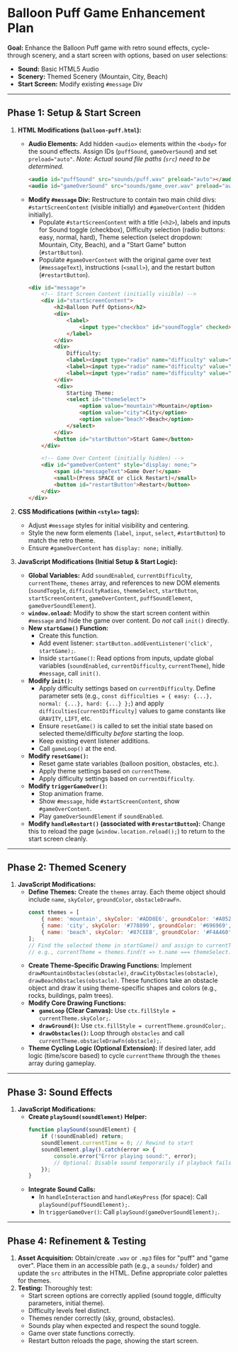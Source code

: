 # Balloon Puff Game Enhancement Plan

**Goal:** Enhance the Balloon Puff game with retro sound effects, cycle-through scenery, and a start screen with options, based on user selections:
*   **Sound:** Basic HTML5 Audio
*   **Scenery:** Themed Scenery (Mountain, City, Beach)
*   **Start Screen:** Modify existing `#message` Div

---

## Phase 1: Setup & Start Screen

1.  **HTML Modifications (`balloon-puff.html`):**
    *   **Audio Elements:** Add hidden `<audio>` elements within the `<body>` for the sound effects. Assign IDs (`puffSound`, `gameOverSound`) and set `preload="auto"`. *Note: Actual sound file paths (`src`) need to be determined.*
        ```html
        <audio id="puffSound" src="sounds/puff.wav" preload="auto"></audio> <!-- Example path -->
        <audio id="gameOverSound" src="sounds/game_over.wav" preload="auto"></audio> <!-- Example path -->
        ```
    *   **Modify `#message` Div:** Restructure to contain two main child divs: `#startScreenContent` (visible initially) and `#gameOverContent` (hidden initially).
        *   Populate `#startScreenContent` with a title (`<h2>`), labels and inputs for Sound toggle (checkbox), Difficulty selection (radio buttons: easy, normal, hard), Theme selection (select dropdown: Mountain, City, Beach), and a "Start Game" button (`#startButton`).
        *   Populate `#gameOverContent` with the original game over text (`#messageText`), instructions (`<small>`), and the restart button (`#restartButton`).
        ```html
        <div id="message">
            <!-- Start Screen Content (initially visible) -->
            <div id="startScreenContent">
                <h2>Balloon Puff Options</h2>
                <div>
                    <label>
                        <input type="checkbox" id="soundToggle" checked> Sound On
                    </label>
                </div>
                <div>
                    Difficulty:
                    <label><input type="radio" name="difficulty" value="easy" checked> Easy</label>
                    <label><input type="radio" name="difficulty" value="normal"> Normal</label>
                    <label><input type="radio" name="difficulty" value="hard"> Hard</label>
                </div>
                 <div>
                    Starting Theme:
                    <select id="themeSelect">
                        <option value="mountain">Mountain</option>
                        <option value="city">City</option>
                        <option value="beach">Beach</option>
                    </select>
                </div>
                <button id="startButton">Start Game</button>
            </div>

            <!-- Game Over Content (initially hidden) -->
            <div id="gameOverContent" style="display: none;">
                <span id="messageText">Game Over!</span>
                <small>(Press SPACE or click Restart)</small>
                <button id="restartButton">Restart</button>
            </div>
        </div>
        ```

2.  **CSS Modifications (within `<style>` tags):**
    *   Adjust `#message` styles for initial visibility and centering.
    *   Style the new form elements (`label`, `input`, `select`, `#startButton`) to match the retro theme.
    *   Ensure `#gameOverContent` has `display: none;` initially.

3.  **JavaScript Modifications (Initial Setup & Start Logic):**
    *   **Global Variables:** Add `soundEnabled`, `currentDifficulty`, `currentTheme`, `themes` array, and references to new DOM elements (`soundToggle`, `difficultyRadios`, `themeSelect`, `startButton`, `startScreenContent`, `gameOverContent`, `puffSoundElement`, `gameOverSoundElement`).
    *   **`window.onload`:** Modify to show the start screen content within `#message` and hide the game over content. Do *not* call `init()` directly.
    *   **New `startGame()` Function:**
        *   Create this function.
        *   Add event listener: `startButton.addEventListener('click', startGame);`.
        *   Inside `startGame()`: Read options from inputs, update global variables (`soundEnabled`, `currentDifficulty`, `currentTheme`), hide `#message`, call `init()`.
    *   **Modify `init()`:**
        *   Apply difficulty settings based on `currentDifficulty`. Define parameter sets (e.g., `const difficulties = { easy: {...}, normal: {...}, hard: {...} };`) and apply `difficulties[currentDifficulty]` values to game constants like `GRAVITY`, `LIFT`, etc.
        *   Ensure `resetGame()` is called to set the initial state based on selected theme/difficulty *before* starting the loop.
        *   Keep existing event listener additions.
        *   Call `gameLoop()` at the end.
    *   **Modify `resetGame()`:**
        *   Reset game state variables (balloon position, obstacles, etc.).
        *   Apply theme settings based on `currentTheme`.
        *   Apply difficulty settings based on `currentDifficulty`.
    *   **Modify `triggerGameOver()`:**
        *   Stop animation frame.
        *   Show `#message`, hide `#startScreenContent`, show `#gameOverContent`.
        *   Play `gameOverSoundElement` if `soundEnabled`.
    *   **Modify `handleRestart()` (associated with `#restartButton`):** Change this to reload the page (`window.location.reload();`) to return to the start screen cleanly.

---

## Phase 2: Themed Scenery

1.  **JavaScript Modifications:**
    *   **Define Themes:** Create the `themes` array. Each theme object should include `name`, `skyColor`, `groundColor`, `obstacleDrawFn`.
        ```javascript
        const themes = [
            { name: 'mountain', skyColor: '#ADD8E6', groundColor: '#A0522D', obstacleDrawFn: drawMountainObstacles },
            { name: 'city', skyColor: '#778899', groundColor: '#696969', obstacleDrawFn: drawCityObstacles },
            { name: 'beach', skyColor: '#87CEEB', groundColor: '#F4A460', obstacleDrawFn: drawBeachObstacles }
        ];
        // Find the selected theme in startGame() and assign to currentTheme
        // e.g., currentTheme = themes.find(t => t.name === themeSelect.value);
        ```
    *   **Create Theme-Specific Drawing Functions:** Implement `drawMountainObstacles(obstacle)`, `drawCityObstacles(obstacle)`, `drawBeachObstacles(obstacle)`. These functions take an obstacle object and draw it using theme-specific shapes and colors (e.g., rocks, buildings, palm trees).
    *   **Modify Core Drawing Functions:**
        *   **`gameLoop` (Clear Canvas):** Use `ctx.fillStyle = currentTheme.skyColor;`.
        *   **`drawGround()`:** Use `ctx.fillStyle = currentTheme.groundColor;`.
        *   **`drawObstacles()`:** Loop through `obstacles` and call `currentTheme.obstacleDrawFn(obstacle);`.
    *   **Theme Cycling Logic (Optional Extension):** If desired later, add logic (time/score based) to cycle `currentTheme` through the `themes` array during gameplay.

---

## Phase 3: Sound Effects

1.  **JavaScript Modifications:**
    *   **Create `playSound(soundElement)` Helper:**
        ```javascript
        function playSound(soundElement) {
            if (!soundEnabled) return;
            soundElement.currentTime = 0; // Rewind to start
            soundElement.play().catch(error => {
                console.error("Error playing sound:", error);
                // Optional: Disable sound temporarily if playback fails repeatedly
            });
        }
        ```
    *   **Integrate Sound Calls:**
        *   In `handleInteraction` and `handleKeyPress` (for space): Call `playSound(puffSoundElement);`.
        *   In `triggerGameOver()`: Call `playSound(gameOverSoundElement);`.

---

## Phase 4: Refinement & Testing

1.  **Asset Acquisition:** Obtain/create `.wav` or `.mp3` files for "puff" and "game over". Place them in an accessible path (e.g., a `sounds/` folder) and update the `src` attributes in the HTML. Define appropriate color palettes for themes.
2.  **Testing:** Thoroughly test:
    *   Start screen options are correctly applied (sound toggle, difficulty parameters, initial theme).
    *   Difficulty levels feel distinct.
    *   Themes render correctly (sky, ground, obstacles).
    *   Sounds play when expected and respect the sound toggle.
    *   Game over state functions correctly.
    *   Restart button reloads the page, showing the start screen.
